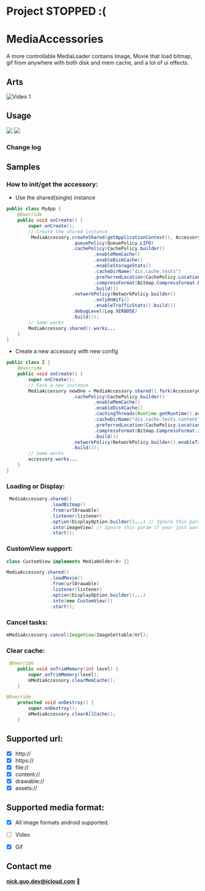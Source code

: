 # Project STOPPED :(

# MediaAccessories
A more controllable MediaLoader contains Image, Movie that load bitmap, gif from anywhere with both disk and mem cache, and
a lot of ui effects.

## Arts
![Video 1](art/demo.gif)

## Usage

[![](https://jitpack.io/v/NickAndroid/MediaAccessories_Android.svg)](https://jitpack.io/#NickAndroid/MediaAccessories_Android)
<a href="http://www.methodscount.com/?lib=dev.nick%3Aimageloader%3A1.4"><img src="https://img.shields.io/badge/Size-223 KB-e91e63.svg"/></a>

### Change log

## Samples

### How to init/get the accessory:
*  Use the shared(single) instance
```java
public class MyApp {
    @Override
    public void onCreate() {
        super.onCreate();
        // Create the shared instance
         MediaAccessory.createShared(getApplicationContext(), AccessoryConfig.builder()
                        .queuePolicy(QueuePolicy.LIFO)
                        .cachePolicy(CachePolicy.builder()
                                .enableMemCache()
                                .enableDiskCache()
                                .enableStorageStats()
                                .cacheDirName("dis.cache.tests")
                                .preferredLocation(CachePolicy.Location.EXTERNAL)
                                .compressFormat(Bitmap.CompressFormat.PNG)
                                .build())
                        .networkPolicy(NetworkPolicy.builder()
                                .onlyOnWifi()
                                .enableTrafficStats().build())
                        .debugLevel(Log.VERBOSE)
                        .build());
        // Some works
        MediaAccessory.shared().works...
    }
}
```
*  Create a new accessory with new config
```java
public class Z {
    @Override
    public void onCreate() {
        super.onCreate();
        // Fork a new instance
        MediaAccessory newOne = MediaAccessory.shared().fork(AccessoryConfig.builder()
                        .cachePolicy(CachePolicy.builder()
                                .enableMemCache()
                                .enableDiskCache()
                                .cachingThreads(Runtime.getRuntime().availableProcessors())
                                .cacheDirName("dis.cache.tests.content")
                                .preferredLocation(CachePolicy.Location.INTERNAL)
                                .compressFormat(Bitmap.CompressFormat.JPEG)
                                .build())
                        .networkPolicy(NetworkPolicy.builder().enableTrafficStats().build())
                        .build());
        // Some works
        accessory.works...
    }
}
```

### Loading or Display:
```java
 MediaAccessory.shared()
                .loadBitmap()
                .from(urlDrawable)
                .listener(listener)
                .option(DisplayOption.builder()...) // Ignore this param if your just want to load a bitmap.
                .into(imageView) // Ignore this param if your just want to load a bitmap.
                .start();
```

### CustomView support:
```java
class CustomView implements MediaHolder<X> {}
```
```java
MediaAccessory.shared()
                .loadMovie()
                .from(urlDrawable)
                .listener(listener)
                .option(DisplayOption.builder()...)
                .into(new CustomView())
                .start();
```

### Cancel tasks:
```java
mMediaAccessory.cancel(ImageView/ImageSettable/Url);
```

### Clear cache:
```java
 @Override
    public void onTrimMemory(int level) {
        super.onTrimMemory(level);
        mMediaAccessory.clearMemCache();
    }
```
```java
@Override
    protected void onDestroy() {
        super.onDestroy();
        mMediaAccessory.clearAllCache();
    }
```

## Supported url:
- [x] http://
- [x] https://
- [x] file://
- [x] content://
- [x] drawable://
- [x] assets://

## Supported media format:
- [x] All image formats android supported.
- [ ] Video
- [x] Gif


## Contact me
**nick.guo.dev@icloud.com** :email:
